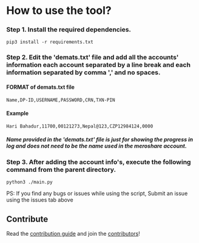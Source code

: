 # How to use the tool?

### Step 1. Install the required dependencies.

`pip3 install -r requirements.txt`

### Step 2. Edit the 'demats.txt' file and add all the accounts' information each account separated by a line break and each information separated by comma ',' and no spaces.

#### FORMAT of demats.txt file

`Name,DP-ID,USERNAME,PASSWORD,CRN,TXN-PIN`

#### Example

`Hari Bahadur,11700,00121273,Nepal@123,CZP12984124,0000`

##### Name provided in the 'demats.txt' file is just for showing the progress in log and does not need to be the name used in the meroshare account.

### Step 3. After adding the account info's, execute the following command from the parent directory.

`python3 ./main.py`

PS: If you find any bugs or issues while using the script, Submit an issue using the issues tab above


## Contribute

Read the [contribution guide](CONTRIBUTING.md) and join the [contributors](https://github.com/bipin0x01/meroshare-bot/graphs/contributors)!
